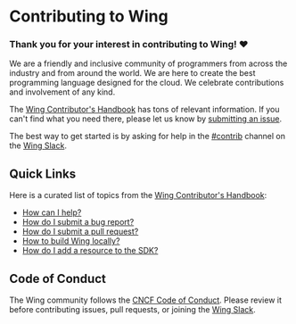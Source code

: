 # Contributing to Wing

### Thank you for your interest in contributing to Wing! ❤️

We are a friendly and inclusive community of programmers from across the
industry and from around the world.  We are here to create the best programming
language designed for the cloud. We celebrate contributions and involvement of
any kind.

The [Wing Contributor's Handbook] has tons of relevant information. If you can't find what you need
there, please let us know by [submitting an issue].

The best way to get started is by asking for help in the [#contrib] channel on
the [Wing Slack].

## Quick Links

Here is a curated list of topics from the [Wing Contributor's Handbook]:

* [How can I help?](https://docs.winglang.io/contributors/)
* [How do I submit a bug report?](https://docs.winglang.io/contributors/bugs)
* [How do I submit a pull request?](https://docs.winglang.io/contributors/pull_requests)
* [How to build Wing locally?](https://docs.winglang.io/contributors/development)
* [How do I add a resource to the SDK?](https://docs.winglang.io/contributors/wingsdk)

## Code of Conduct

The Wing community follows the [CNCF Code of Conduct](https://github.com/cncf/foundation/blob/main/code-of-conduct.md). Please review it before contributing issues, pull requests, or joining the [Wing Slack].

[Wing Slack]: https://t.winglang.io/slack
[Wing Contributor's Handbook]: https://docs.winglang.io/contributors/
[#contrib]: https://winglang.slack.com/archives/C04BJBTVDV4
[submitting an issue]: https://github.com/winglang/wing/issues/new